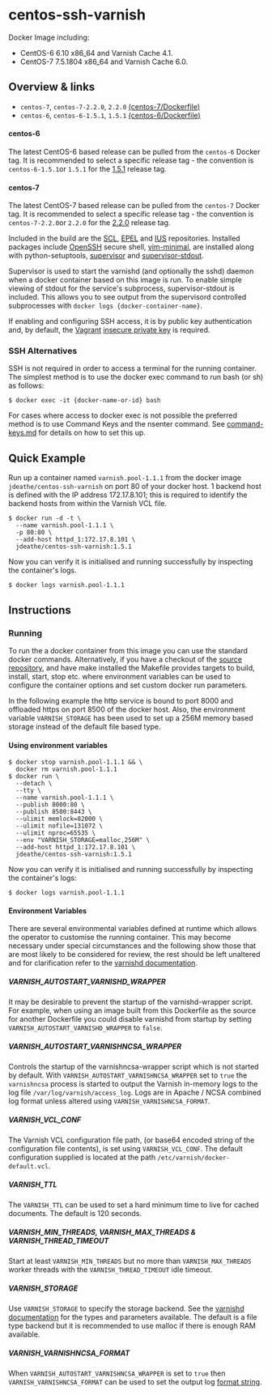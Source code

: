 centos-ssh-varnish
==================

Docker Image including:
- CentOS-6 6.10 x86_64 and Varnish Cache 4.1.
- CentOS-7 7.5.1804 x86_64 and Varnish Cache 6.0.

## Overview & links

- `centos-7`, `centos-7-2.2.0`, `2.2.0` [(centos-7/Dockerfile)](https://github.com/jdeathe/centos-ssh-varnish/blob/centos-7/Dockerfile)
- `centos-6`, `centos-6-1.5.1`, `1.5.1` [(centos-6/Dockerfile)](https://github.com/jdeathe/centos-ssh-varnish/blob/centos-6/Dockerfile)

#### centos-6

The latest CentOS-6 based release can be pulled from the `centos-6` Docker tag. It is recommended to select a specific release tag - the convention is `centos-6-1.5.1`or `1.5.1` for the [1.5.1](https://github.com/jdeathe/centos-ssh-varnish/tree/1.5.1) release tag.

#### centos-7

The latest CentOS-7 based release can be pulled from the `centos-7` Docker tag. It is recommended to select a specific release tag - the convention is `centos-7-2.2.0`or `2.2.0` for the [2.2.0](https://github.com/jdeathe/centos-ssh-varnish/tree/2.2.0) release tag.

Included in the build are the [SCL](https://www.softwarecollections.org/), [EPEL](http://fedoraproject.org/wiki/EPEL) and [IUS](https://ius.io) repositories. Installed packages include [OpenSSH](http://www.openssh.com/portable.html) secure shell, [vim-minimal](http://www.vim.org/), are installed along with python-setuptools, [supervisor](http://supervisord.org/) and [supervisor-stdout](https://github.com/coderanger/supervisor-stdout).

Supervisor is used to start the varnishd (and optionally the sshd) daemon when a docker container based on this image is run. To enable simple viewing of stdout for the service's subprocess, supervisor-stdout is included. This allows you to see output from the supervisord controlled subprocesses with `docker logs {docker-container-name}`.

If enabling and configuring SSH access, it is by public key authentication and, by default, the [Vagrant](http://www.vagrantup.com/) [insecure private key](https://github.com/mitchellh/vagrant/blob/master/keys/vagrant) is required.

### SSH Alternatives

SSH is not required in order to access a terminal for the running container. The simplest method is to use the docker exec command to run bash (or sh) as follows: 

```
$ docker exec -it {docker-name-or-id} bash
```

For cases where access to docker exec is not possible the preferred method is to use Command Keys and the nsenter command. See [command-keys.md](https://github.com/jdeathe/centos-ssh-varnish/blob/centos-6/command-keys.md) for details on how to set this up.

## Quick Example

Run up a container named `varnish.pool-1.1.1` from the docker image `jdeathe/centos-ssh-varnish` on port 80 of your docker host. 1 backend host is defined with the IP address 172.17.8.101; this is required to identify the backend hosts from within the Varnish VCL file.

```
$ docker run -d -t \
  --name varnish.pool-1.1.1 \
  -p 80:80 \
  --add-host httpd_1:172.17.8.101 \
  jdeathe/centos-ssh-varnish:1.5.1
```

Now you can verify it is initialised and running successfully by inspecting the container's logs.

```
$ docker logs varnish.pool-1.1.1
```

## Instructions

### Running

To run the a docker container from this image you can use the standard docker commands. Alternatively, if you have a checkout of the [source repository](https://github.com/jdeathe/centos-ssh-varnish), and have make installed the Makefile provides targets to build, install, start, stop etc. where environment variables can be used to configure the container options and set custom docker run parameters.

In the following example the http service is bound to port 8000 and offloaded https on port 8500 of the docker host. Also, the environment variable `VARNISH_STORAGE` has been used to set up a 256M memory based storage instead of the default file based type.

#### Using environment variables

```
$ docker stop varnish.pool-1.1.1 && \
  docker rm varnish.pool-1.1.1
$ docker run \
  --detach \
  --tty \
  --name varnish.pool-1.1.1 \
  --publish 8000:80 \
  --publish 8500:8443 \
  --ulimit memlock=82000 \
  --ulimit nofile=131072 \
  --ulimit nproc=65535 \
  --env "VARNISH_STORAGE=malloc,256M" \
  --add-host httpd_1:172.17.8.101 \
  jdeathe/centos-ssh-varnish:1.5.1
```

Now you can verify it is initialised and running successfully by inspecting the container's logs:

```
$ docker logs varnish.pool-1.1.1
```

#### Environment Variables

There are several environmental variables defined at runtime which allows the operator to customise the running container. This may become necessary under special circumstances and the following show those that are most likely to be considered for review, the rest should be left unaltered and for clarification refer to the [varnishd documentation](https://www.varnish-cache.org/docs/4.1/index.html).

##### VARNISH_AUTOSTART_VARNISHD_WRAPPER

It may be desirable to prevent the startup of the varnishd-wrapper script. For example, when using an image built from this Dockerfile as the source for another Dockerfile you could disable varnishd from startup by setting `VARNISH_AUTOSTART_VARNISHD_WRAPPER` to `false`.

##### VARNISH_AUTOSTART_VARNISHNCSA_WRAPPER

Controls the startup of the varnishncsa-wrapper script which is not started by default. With `VARNISH_AUTOSTART_VARNISHNCSA_WRAPPER` set to `true` the `varnishncsa` process is started to output the Varnish in-memory logs to the log file `/var/log/varnish/access_log`. Logs are in Apache / NCSA combined log format unless altered using `VARNISH_VARNISHNCSA_FORMAT`.

##### VARNISH_VCL_CONF

The Varnish VCL configuration file path, (or base64 encoded string of the configuration file contents), is set using `VARNISH_VCL_CONF`. The default configuration supplied is located at the path `/etc/varnish/docker-default.vcl`.

##### VARNISH_TTL

The `VARNISH_TTL` can be used to set a hard minimum time to live for cached documents. The default is 120 seconds.

##### VARNISH_MIN_THREADS, VARNISH_MAX_THREADS & VARNISH_THREAD_TIMEOUT

Start at least `VARNISH_MIN_THREADS` but no more than `VARNISH_MAX_THREADS` worker threads with the `VARNISH_THREAD_TIMEOUT` idle timeout.

##### VARNISH_STORAGE

Use `VARNISH_STORAGE` to specify the storage backend. See the [varnishd documentation](https://varnish-cache.org/docs/4.1/reference/varnishd.html#storage-backend) for the types and parameters available. The default is a file type backend but it is recommended to use malloc if there is enough RAM available.

##### VARNISH_VARNISHNCSA_FORMAT

When `VARNISH_AUTOSTART_VARNISHNCSA_WRAPPER` is set to `true` then `VARNISH_VARNISHNCSA_FORMAT` can be used to set the output log [format string](https://varnish-cache.org/docs/6.0/reference/varnishncsa.html#format).